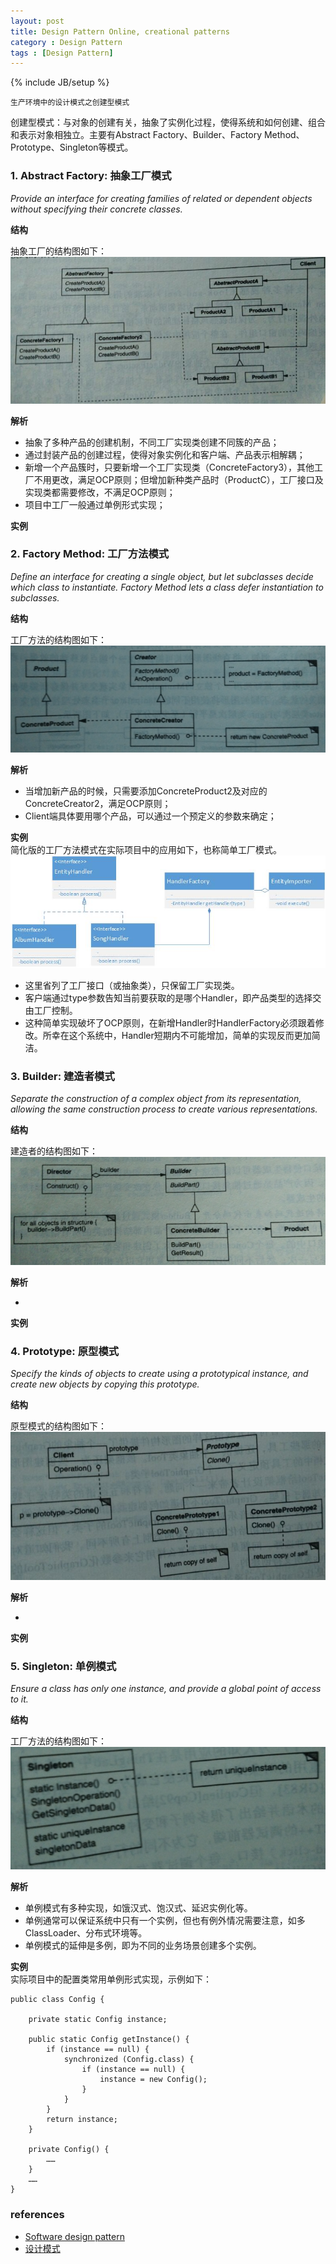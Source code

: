 ```yaml
---
layout: post
title: Design Pattern Online, creational patterns
category : Design Pattern
tags : [Design Pattern]
---
```

{% include JB/setup %}


`生产环境中的设计模式之创建型模式`  

创建型模式：与对象的创建有关，抽象了实例化过程，使得系统和如何创建、组合和表示对象相独立。主要有Abstract Factory、Builder、Factory Method、Prototype、Singleton等模式。  


### 1. Abstract Factory: 抽象工厂模式
*Provide an interface for creating families of related or dependent objects without specifying their concrete classes.*  

**结构**  

抽象工厂的结构图如下：  
![Bloom Filter](/assets/images/design_pattern/abstract_factory.jpg)  

**解析**  

+ 抽象了多种产品的创建机制，不同工厂实现类创建不同簇的产品；
+ 通过封装产品的创建过程，使得对象实例化和客户端、产品表示相解耦；
+ 新增一个产品簇时，只要新增一个工厂实现类（ConcreteFactory3），其他工厂不用更改，满足OCP原则；但增加新种类产品时（ProductC），工厂接口及实现类都需要修改，不满足OCP原则；
+ 项目中工厂一般通过单例形式实现；


**实例**  
  

### 2. Factory Method: 工厂方法模式
*Define an interface for creating a single object, but let subclasses decide which class to instantiate. Factory Method lets a class defer instantiation to subclasses.*  

**结构**  

工厂方法的结构图如下：  
![Bloom Filter](/assets/images/design_pattern/factory_method.png)  

**解析**  

+ 当增加新产品的时候，只需要添加ConcreteProduct2及对应的ConcreteCreator2，满足OCP原则；
+ Client端具体要用哪个产品，可以通过一个预定义的参数来确定；


**实例**  
简化版的工厂方法模式在实际项目中的应用如下，也称简单工厂模式。  
![Factory Method](/assets/images/design_pattern/factory_method.x.jpg)  

+ 这里省列了工厂接口（或抽象类），只保留工厂实现类。
+ 客户端通过type参数告知当前要获取的是哪个Handler，即产品类型的选择交由工厂控制。
+ 这种简单实现破坏了OCP原则，在新增Handler时HandlerFactory必须跟着修改。所幸在这个系统中，Handler短期内不可能增加，简单的实现反而更加简洁。


### 3. Builder: 建造者模式
*Separate the construction of a complex object from its representation, allowing the same construction process to create various representations.*  

**结构**  

建造者的结构图如下：  
![Bloom Filter](/assets/images/design_pattern/builder.png)  

**解析**  

+ 


**实例**  


### 4. Prototype: 原型模式
*Specify the kinds of objects to create using a prototypical instance, and create new objects by copying this prototype.*  

**结构**  

原型模式的结构图如下：  
![Bloom Filter](/assets/images/design_pattern/prototype.jpg)  

**解析**  

+ 


**实例**  


### 5. Singleton: 单例模式
*Ensure a class has only one instance, and provide a global point of access to it.*  

**结构**  

工厂方法的结构图如下：  
![Bloom Filter](/assets/images/design_pattern/singleton.png)  

**解析**  

+ 单例模式有多种实现，如饿汉式、饱汉式、延迟实例化等。
+ 单例通常可以保证系统中只有一个实例，但也有例外情况需要注意，如多ClassLoader、分布式环境等。
+ 单例模式的延伸是多例，即为不同的业务场景创建多个实例。


**实例**  
实际项目中的配置类常用单例形式实现，示例如下：  


	public class Config {
		
		private static Config instance;
		
		public static Config getInstance() {
			if (instance == null) {
				synchronized (Config.class) {
					if (instance == null) {
						instance = new Config();
					}
				}
			}
			return instance;
		}
		
		private Config() {
			……
		}
		……
	}



### references

+ [Software design pattern](http://en.wikipedia.org/wiki/Software_design_pattern)
+ [设计模式](http://baike.baidu.com/view/66964.htm)

